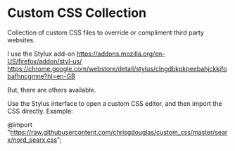 # Custom CSS Collection
Collection of custom CSS files to override or compliment third party websites.

I use the Stylux add-on
https://addons.mozilla.org/en-US/firefox/addon/styl-us/
https://chrome.google.com/webstore/detail/stylus/clngdbkpkpeebahjckkjfobafhncgmne?hl=en-GB

But, there are others available.

Use the Stylus interface to open a custom CSS editor, and then import the CSS directly. Example:

@import "https://raw.githubusercontent.com/chrisgdouglas/custom_css/master/searx/nord_searx.css";
